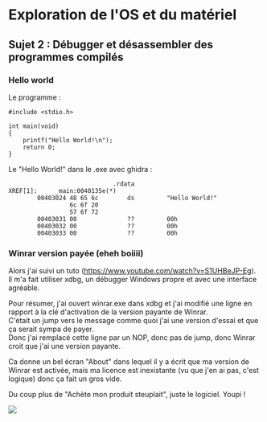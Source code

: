 # Exploration de l'OS et du matériel

## Sujet 2 : Débugger et désassembler des programmes compilés

### Hello world

Le programme :

```
#include <stdio.h>

int main(void)
{
    printf("Hello World!\n");
    return 0;
}

```

Le "Hello World!" dans le .exe avec ghidra :

```
                             .rdata                                          XREF[1]:     _main:0040135e(*)  
        00403024 48 65 6c        ds         "Hello World!"
                 6c 6f 20 
                 57 6f 72 
        00403031 00              ??         00h
        00403032 00              ??         00h
        00403033 00              ??         00h
```


### Winrar version payée (eheh boiiii)

Alors j'ai suivi un tuto (https://www.youtube.com/watch?v=S1UHBeJP-Eg).  
Il m'a fait utiliser xdbg, un débugger Windows propre et avec une interface agréable.  

Pour résumer, j'ai ouvert winrar.exe dans xdbg et j'ai modifié une ligne en rapport à la clé d'activation de la version payante de Winrar.  
C'était un jump vers le message comme quoi j'ai une version d'essai et que ça serait sympa de payer.  
Donc j'ai remplacé cette ligne par un NOP, donc pas de jump, donc Winrar croit que j'ai une version payante.  

Ca donne un bel écran "About" dans lequel il y a écrit que ma version de Winrar est activée, mais ma licence est inexistante (vu que j'en ai pas, c'est logique) donc ça fait un gros vide.  

Du coup plus de "Achète mon produit steuplait", juste le logiciel. Youpi !  

![](https://i.imgur.com/jXsX0SO.png)